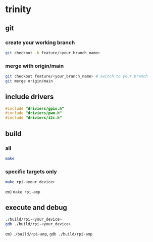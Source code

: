 # trinity

## git
### create your working branch
```sh
git checkout -b feature/<your_branch_name>
```

### merge with origin/main
```sh
git checkout feature/<your_branch_name> # switch to your branch
git merge origin/main
```

## include drivers
```c
#include "driviers/gpio.h"
#include "driviers/pwm.h"
#include "driviers/i2c.h"
```

## build
### all
```sh
make
```
### specific targets only
```sh
make rpi-<your_device>
```
ex) `make rpi-amp`

## execute and debug
```sh
./build/rpi-<your_device>
gdb ./build/rpi-<your_device>
```
ex) `./build/rpi-amp`, `gdb ./build/rpi-amp`